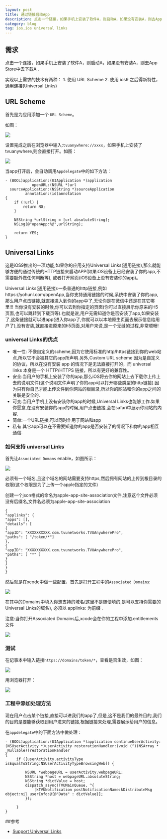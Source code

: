 ```yaml
---
layout: post
title: 通过链接启动App
description: 点击一个链接，如果手机上安装了软件A，则启动A，如果没有安装A，则去App Store中去下载A
category: blog
tag: ios,ios universal links
---
```


## 需求

点击一个连接，如果手机上安装了软件A，则启动A，如果没有安装A，则去App Store中去下载A .

实现以上需求的技术有两种： 1. 使用 URL Scheme    2. 使用 ios9 之后得新特性，通用连接(Universal Links)


## URL Scheme

首先是为应用添加一个 `URL Scheme`。

如图：

![](https://raw.githubusercontent.com/MaxwellQi/ios_workImage/master/20171116UniversalLinks/universal_links_01.png)

设置完成之后在浏览器中输入:`tvuanywhere://xxxx`，如果手机上安装了tvuanywhere,则会直接打开。如图：

![](https://raw.githubusercontent.com/MaxwellQi/ios_workImage/master/20171116UniversalLinks/universal_links_02.png)

当app打开后，会自动调用`Appdelegate`中的如下方法：

```
- (BOOL)application:(UIApplication *)application
            openURL:(NSURL *)url
  sourceApplication:(NSString *)sourceApplication
         annotation:(id)annotation
{
    if (!url) {
        return NO;
    }
    
    NSString *urlString = [url absoluteString];
    NSLog(@"openApp:%@",urlString);
    
    return YES;
}

```


## Universal Links

这是iOS9推出的一项功能,如果你的应用支持Universal Links(通用链接),那么就能够方便的通过传统的HTTP链接来启动APP(如果iOS设备上已经安装了你的app,不需要额外做任何判断等), 或者打开网页(iOS设备上没有安装你的app)。

Universal Links(通用链接):一条普通的http链接,例如https://yohunl.com/openApp,当你支持通用链接的时候,系统中安装了你的app,那么用户点击链接,就直接进入到你的app中了,无论你是在微信中还是在其它哪里!!! 当你没有安装的时候,你可以去到你指定的页面(你可以直接展示你原来的H5页面,也可以跳转到下载页等).也就是说,用户无需知道你是否安装了app,如果安装了,这条链接就可以进app(进入你app了,你就可以以本地原生页面去展示信息给用户了),没有安装,就直接进原来的h5页面,对用户来说,是一个无缝的过程,非常顺畅!

### universal Links的优点

* 唯一性: 不像自定义的scheme,因为它使用标准的http/https链接到你的web站点,所以它不会被其它的app所声明.另外,Custom URL scheme 因为是自定义的协议，所以在没有安装 app 的情况下是无法直接打开的，而 universal links 本身是一个 HTTP/HTTPS 链接，所以有更好的兼容性。
* 安全:当用户的手机上安装了你的app,那么iOS将去你的网站上去下载你上传上去的说明文件(这个说明文件声明了你的app可以打开哪些类型的http链接).因为只有你自己才能上传文件到你网站的根目录,所以你的网站和你的app之间的关联是安全的.
* 可变:当用户手机上没有安装你的app的时候,Universal Links也能够工作.如果你愿意,在没有安装你的app的时候,用户点击链接,会在safari中展示你网站的内容.
* 简单:一个URL链接,可以同时作用于网站和app
* 私有 其它app可以在不需要知道你的app是否安装了的情况下和你的app相互通信.

### 如何支持 universal Links

首先让`Associated Domans` enable，如图所示：

![](https://raw.githubusercontent.com/MaxwellQi/ios_workImage/master/20171116UniversalLinks/universal_links_05.png)

必须有一个域名,且这个域名的网站需要支持https,然后拥有网站的上传到根目录的权限(这个权限是为了上传一个apple指定的文件)

创建一个json格式的命名为apple-app-site-association文件,注意这个文件必须没有后缀名,文件名必须为apple-app-site-association

```
{
"applinks": {
"apps": [],
"details": [
{
"appID": "XXXXXXXXXX.com.tvunetworks.TVUAnywherePro",
"paths": [ "/token/*"]
},
{
"appID": "XXXXXXXXXX.com.tvunetworks.TVUAnywherePro",
"paths": [ "*" ]
}
]
}
}
```

然后就是在xcode中做一些配置，首先是打开工程中的`Associated Domains`:

![](https://raw.githubusercontent.com/MaxwellQi/ios_workImage/master/20171116UniversalLinks/universal_links_03.png)

在其中的Domains中填入你想支持的域名(这里不是随便填的,是可以支持你需要的Universal Links的域名), 必须以 applinks: 为前缀 .

注意:当你打开Associated Domains后,xcode会在你的工程中添加.entitlements文件 

![](https://raw.githubusercontent.com/MaxwellQi/ios_workImage/master/20171116UniversalLinks/universal_links_04.png)


### 测试

在记事本中输入链接`https://domains/token/*`，查看是否生效，如图：

![](https://raw.githubusercontent.com/MaxwellQi/ios_workImage/master/20171116UniversalLinks/universal_links_06.png)

用浏览器打开：

![](https://raw.githubusercontent.com/MaxwellQi/ios_workImage/master/20171116UniversalLinks/universal_links_07.png)

### 工程中添加处理方法

现在用户点击某个链接,直接可以进我们的app了,但是,这不是我们的最终目的,我们的目的是要能够获取到用户进来的链接,根据链接来处理,需要展示给用户的信息。

在`appdelegate`中的下面方法中做处理：

```
- (BOOL)application:(UIApplication *)application continueUserActivity:(NSUserActivity *)userActivity restorationHandler:(void (^)(NSArray * _Nullable))restorationHandler
{
     if ([userActivity.activityType isEqualToString:NSUserActivityTypeBrowsingWeb]) {
     
         NSURL *webpageURL = userActivity.webpageURL;
         NSString *host = webpageURL.absoluteString;
         NSString *dictValue = host;
         dispatch_async(TVUMainQueue, ^{
             [kTVUNotification postNotificationName:kDistributeMsg object:nil userInfo:@{@"Data" : dictValue}];
         });
         
     }
}
```


##参考

* [Support Universal Links](https://developer.apple.com/library/content/documentation/General/Conceptual/AppSearch/UniversalLinks.html#//apple_ref/doc/uid/TP40016308-CH12-SW1)







